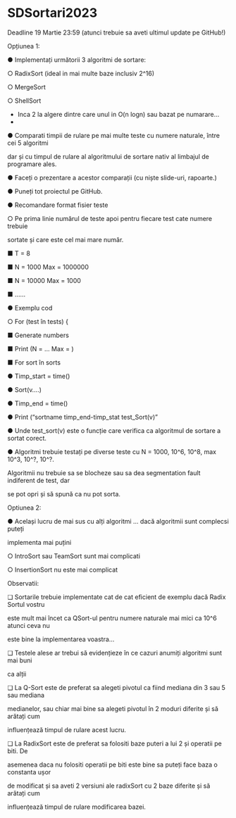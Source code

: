 # SDSortari2023

Deadline 19 Martie 23:59 (atunci trebuie sa aveti ultimul update pe GitHub!)

Opțiunea 1:

● Implementați următorii 3 algoritmi de sortare:

○ RadixSort (ideal in mai multe baze inclusiv 2^16)

○ MergeSort

○ ShellSort

+ Inca 2 la algere dintre care unul in O(n logn) sau bazat pe numarare…
+ 
● Comparati timpii de rulare pe mai multe teste cu numere naturale, între cei 5 algoritmi

dar și cu timpul de rulare al algoritmului de sortare nativ al limbajul de programare ales.

● Faceți o prezentare a acestor comparații (cu niște slide-uri, rapoarte.)

● Puneți tot proiectul pe GitHub.

● Recomandare format fisier teste

○ Pe prima linie numărul de teste apoi pentru fiecare test cate numere trebuie

sortate și care este cel mai mare număr.

■ T = 8

■ N = 1000 Max = 1000000

■ N = 10000 Max = 1000

■ ……

● Exemplu cod

○ For (test în tests) {

■ Generate numbers

■ Print (N = … Max = )

■ For sort în sorts

● Timp_start = time()

● Sort(v….)

● Timp_end = time()

● Print (“sortname timp_end-timp_stat test_Sort(v)”

● Unde test_sort(v) este o funcție care verifica ca algoritmul de sortare a sortat corect.

● Algoritmi trebuie testați pe diverse teste cu N = 1000, 10^6, 10^8, max 10^3, 10^?, 10^?.

Algoritmii nu trebuie sa se blocheze sau sa dea segmentation fault indiferent de test, dar

se pot opri și să spună ca nu pot sorta.

Optiunea 2:

● Același lucru de mai sus cu alți algoritmi … dacă algoritmii sunt complecsi puteți

implementa mai puțini

○ IntroSort sau TeamSort sunt mai complicati

○ InsertionSort nu este mai complicat

Observatii:

❏ Sortarile trebuie implementate cat de cat eficient de exemplu dacă Radix Sortul vostru

este mult mai încet ca QSort-ul pentru numere naturale mai mici ca 10^6 atunci ceva nu

este bine la implementarea voastra…

❏ Testele alese ar trebui să evidențieze în ce cazuri anumiți algoritmi sunt mai buni

ca alții

❏ La Q-Sort este de preferat sa alegeti pivotul ca fiind mediana din 3 sau 5 sau mediana

medianelor, sau chiar mai bine sa alegeti pivotul în 2 moduri diferite și să arătați cum

influențează timpul de rulare acest lucru.

❏ La RadixSort este de preferat sa folositi baze puteri a lui 2 și operatii pe biti. De

asemenea daca nu folositi operatii pe biti este bine sa puteți face baza o constanta ușor

de modificat și sa aveti 2 versiuni ale radixSort cu 2 baze diferite și să arătați cum

influențează timpul de rulare modificarea bazei.
